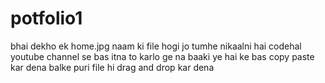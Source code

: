 # potfolio1
bhai dekho ek home.jpg naam ki file hogi jo tumhe nikaalni hai codehal youtube channel se bas 
itna to karlo ge na baaki ye hai ke bas copy paste kar dena balke puri file hi drag and drop kar dena
